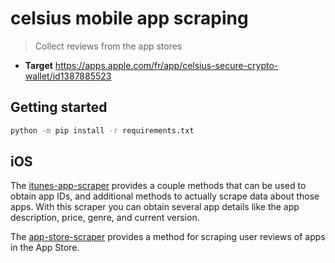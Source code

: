 # celsius mobile app scraping

> Collect reviews from the app stores

- __Target__ https://apps.apple.com/fr/app/celsius-secure-crypto-wallet/id1387885523

## Getting started

```bash
python -m pip install -r requirements.txt
```

## iOS

The [itunes-app-scraper](https://github.com/digitalmethodsinitiative/itunes-app-scraper) provides a couple methods that can be used to obtain app IDs, and additional methods to actually scrape data about those apps. With this scraper you can obtain several app details like the app description, price, genre, and current version.

The [app-store-scraper](https://github.com/cowboy-bebug/app-store-scraper) provides a method for scraping user reviews of apps in the App Store.
